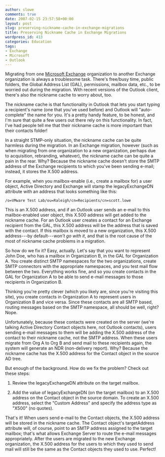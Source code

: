 ```yaml
---
author: slowe
comments: true
date: 2007-02-15 23:57:58+00:00
layout: post
slug: preserving-nickname-cache-in-exchange-migrations
title: Preserving Nickname Cache in Exchange Migrations
wordpress_id: 413
categories: Education
tags:
- Exchange
- Microsoft
- Outlook
---
```


Migrating from one [Microsoft Exchange](http://www.microsoft.com/exchange/default.mspx) organization to another Exchange organization is always a troublesome task. There's free/busy time, public folders, the Global Address List (GAL), permissions, mailbox data, etc., to be worried out during the migration. With recent versions of the Outlook client, there's also the nickname cache to worry about, too.

The nickname cache is that functionality in Outlook that lets you start typing a recipient's name (one that you've used before) and Outlook will "auto-complete" the name for you. It's a pretty handy feature, to be honest, and I'm sure that quite a few users out there rely on this functionality. In fact, I've had people tell me that their nickname cache is more important than their contacts folder!

In a straight STMP-only situation, the nickname cache can be quite harmless during the migration. In an Exchange migration, however (such as when migrating from one organization to a new organization, perhaps due to acquisition, rebranding, whatever), the nickname cache can be quite a pain in the rear. Why? Because the nickname cache doesn't store the SMTP address of the Exchange recipients to which you've been sending e-mail; instead, it stores the X.500 address.

For example, when you mailbox-enable (i.e., create a mailbox for) a user object, Active Directory and Exchange will stamp the legacyExchangeDN attribute with an address that looks something like this:

    /o=VMware Test Lab/ou=Raleigh/cn=Recipients/cn=scott.lowe

This is an X.500 address, and if an Outlook user sends an e-mail to this mailbox-enabled user object, this X.500 address will get added to the nickname cache. For an Outlook user creates a contact for an Exchange recipient from the GAL, this X.500 address will be the address that is saved with the contact. If this mailbox is moved to a new organization, this X.500 address---by default---_won't go with it_, and that is the root cause of the most of nickname cache problems in a migration.

So how do we fix it? Easy, actually. Let's say that you want to represent John Doe, who has a mailbox in Organization B, in the GAL for Organization A. You create distinct SMTP namespaces for the two organizations, create SMTP connectors with the appropriate namespaces, and you test mail flow between the two. Everything works fine, and so you create contacts in the GAL for Organization A to be able to send e-mail messages to those recipients in Organization B.

Thinking you're pretty clever (which you likely are, since you're visiting this site), you create contacts in Organization A to represent users in Organization B and vice versa. Since these contacts are all SMTP based, routing messages based on the SMTP namespace, all should be well, right? Nope.

Unfortunately, because these contacts were created on the server (we're talking Active Directory Contact objects here, not Outlook contacts), users sending e-mail messages to them will be adding the X.500 address of the contact to their nickname cache, not the SMTP address. When these users migrate from Org A to Org B and send mail to these recipients again, the system will generate an NDR (non-delivery report). Why? Because the nickname cache has the X.500 address for the Contact object in the source AD tree.

But enough of the background. How do we fix the problem? Check out these steps:

1. Review the legacyExchangeDN attribute on the target mailbox.

2. Add the value of legacyExchangeDN (on the target mailbox) to an X.500 address on the Contact object in the source domain. To create an X.500 address, select the "Custom Address" and specify the address type as "X500" (no quotes).

That's it! When users send e-mail to the Contact objects, the X.500 address will be stored in the nickname cache. The Contact object's targetAddress attribute will, of course, point to an SMTP address assigned to the target mailbox; that's what allows Exchange Server to route the e-mail messages appropriately. After the users are migrated to the new Exchange organization, the X.500 address for the users to which they used to send mail will still be the same as the Contact objects they used to use. Perfect!
